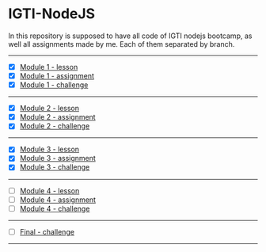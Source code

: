 # IGTI-NodeJS

In this repository is supposed to have all code of IGTI nodejs bootcamp, as well all assignments made by me. Each of them separated by branch.

---

- [x] [Module 1 - lesson](https://github.com/Felipe-Borba/IGTI-NodeJS/tree/module-1_lesson)
- [x] [Module 1 - assignment](https://github.com/Felipe-Borba/IGTI-NodeJS/tree/module-1_assignment)
- [x] [Module 1 - challenge](https://github.com/Felipe-Borba/IGTI-NodeJS/tree/module-1_challenge)

---

- [x] [Module 2 - lesson](<https://github.com/Felipe-Borba/IGTI-NodeJS/blob/main/course%20pack/Apostila%20%E2%80%93%20M%C3%B3dulo%202%20%E2%80%93%20Bootcamp%20Desenvolvedor(a)%20NodeJs.pdf>)
- [x] [Module 2 - assignment](https://github.com/Felipe-Borba/IGTI-NodeJS/tree/module-2_assignment)
- [x] [Module 2 - challenge](https://github.com/Felipe-Borba/IGTI-NodeJS/tree/module-2_challenge)

---

- [x] [Module 3 - lesson](https://github.com/Felipe-Borba/IGTI-NodeJS/tree/module-3_lesson)
- [x] [Module 3 - assignment](https://github.com/Felipe-Borba/IGTI-NodeJS/tree/module-3_assignment)
- [x] [Module 3 - challenge](https://github.com/Felipe-Borba/IGTI-NodeJS/tree/module-3_challenge)

---

- [ ] [Module 4 - lesson](https://github.com/Felipe-Borba/IGTI-NodeJS/tree/module-4_lesson)
- [ ] [Module 4 - assignment](https://github.com/Felipe-Borba/IGTI-NodeJS/tree/module-4_assignment)
- [ ] [Module 4 - challenge](https://github.com/Felipe-Borba/IGTI-NodeJS/tree/module-4_challenge)

---

- [ ] [Final - challenge]()

---
